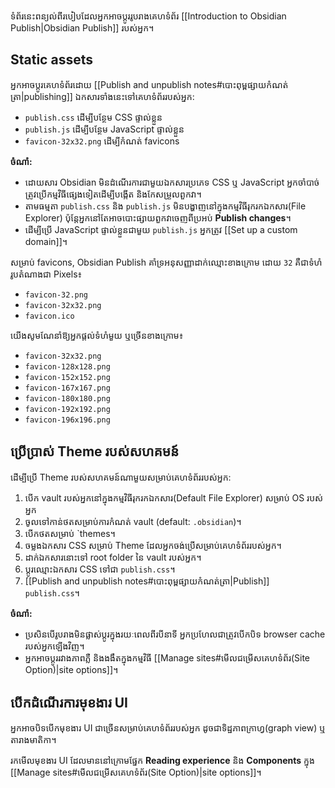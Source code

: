 ទំព័រនេះពន្យល់ពីរបៀបដែលអ្នកអាចប្តូររូបរាងគេហទំព័រ [[Introduction to Obsidian Publish|Obsidian Publish]] របស់អ្នក។

## Static assets

អ្នកអាចប្តូរគេហទំព័រដោយ [[Publish and unpublish notes#បោះពុម្ពផ្សាយកំណត់ត្រា|publishing]] ឯកសារទាំងនេះទៅគេហទំព័ររបស់អ្នក:

- `publish.css` ដើម្បីបន្ថែម CSS ផ្ទាល់ខ្លួន
- `publish.js` ដើម្បីបន្ថែម JavaScript ផ្ទាល់ខ្លួន
- `favicon-32x32.png` ដើម្បីកំណត់ favicons

**ចំណាំ:**

- ដោយសារ Obsidian មិនដំណើរការជាមួយឯកសារប្រភេទ CSS ឬ JavaScript អ្នកចាំបាច់ត្រូវប្រើកម្មវិធីផ្សេងទៀតដើម្បីបង្កើត និងកែសម្រួលពួកវា។
- តាមធម្មតា `publish.css` និង `publish.js` មិនបង្ហាញនៅក្នុងកម្មវិធីរុករកឯកសារ(File Explorer) ប៉ុន្តែអ្នកនៅតែអាចបោះផ្សាយពួកវាចេញពីប្រអប់ **Publish changes**។
- ដើម្បីប្រើ JavaScript ផ្ទាល់ខ្លួនជាមួយ `publish.js` អ្នកត្រូវ [[Set up a custom domain]]។

សម្រាប់ favicons, Obsidian Publish គាំទ្រអនុសញ្ញាដាក់ឈ្មោះខាងក្រោម ដោយ `32` គឺជាទំហំរូបតំណាងជា​ Pixels៖

- `favicon-32.png`
- `favicon-32x32.png`
- `favicon.ico`

យើងសូមណែនាំឱ្យអ្នកផ្តល់ទំហំមួយ ឬច្រើនខាងក្រោម៖

- `favicon-32x32.png`
- `favicon-128x128.png`
- `favicon-152x152.png`
- `favicon-167x167.png`
- `favicon-180x180.png`
- `favicon-192x192.png`
- `favicon-196x196.png`

## ប្រើប្រាស់ Theme​​ របស់សហគមន៍

ដើម្បីប្រើ Theme របស់សហគមន៍ណាមួយសម្រាប់គេហទំព័ររបស់អ្នក:

1. បើក vault របស់អ្នកនៅក្នុងកម្មវិធីរុករកឯកសារ(Default File Explorer) សម្រាប់ OS របស់អ្នក
2. ចូលទៅកាន់ថតសម្រាប់ការកំណត់ vault (default: `.obsidian`)។
3. បើកថតសម្រាប់ `themes។
4. ចម្លងឯកសារ CSS សម្រាប់​ Theme ដែលអ្នកចង់ប្រើសម្រាប់គេហទំព័ររបស់អ្នក។
5. ដាក់ឯកសារនោះទៅ root folder នៃ vault​ របស់អ្នក។
6. ប្តូរឈ្មោះឯកសារ CSS ទៅជា `publish.css`។
7. [[Publish and unpublish notes#បោះពុម្ពផ្សាយកំណត់ត្រា|Publish]] `publish.css`។

**ចំណាំ:**

- ប្រសិនបើរូបរាងមិនផ្លាស់ប្តូរក្នុងរយៈពេលពីរបីនាទី អ្នកប្រហែលជាត្រូវបើកបិទ browser cache របស់អ្នកឡើងវិញ។
- អ្នក​អាច​ប្ដូរ​រវាងភាព​ភ្លឺ និង​ងងឹត​ក្នុង​កម្មវិធី [[Manage sites#មើលជម្រើសគេហទំព័រ(Site Option)|site options]]។

## បើកដំណើរការមុខងារ UI

អ្នកអាចបិទបើកមុខងារ UI ជាច្រើនសម្រាប់គេហទំព័ររបស់អ្នក ដូចជាទិដ្ឋភាពក្រាហ្វ(graph view) ឬតារាងមាតិកា។

រកមើលមុខងារ UI ដែលមាននៅក្រោមផ្នែក **Reading experience** និង **Components** ក្នុង [[Manage sites#មើលជម្រើសគេហទំព័រ(Site Option)|site options]]។
